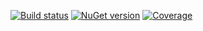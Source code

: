 [![Build status](https://ci.appveyor.com/api/projects/status/thjw94949tm5lbw5/branch/master?svg=true)](https://ci.appveyor.com/project/nvborisenko/client-net/branch/master)
[![NuGet version](https://badge.fury.io/nu/reportportal.client.svg)](https://badge.fury.io/nu/reportportal.client)
[![Coverage](https://codecov.io/gh/reportportal/client-net/branch/master/graph/badge.svg)](https://codecov.io/gh/reportportal/client-net)
